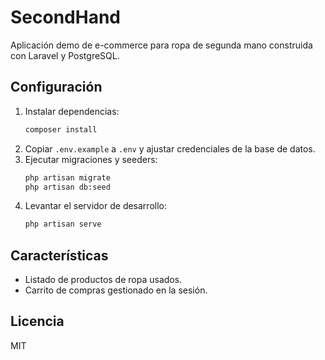 # SecondHand

Aplicación demo de e-commerce para ropa de segunda mano construida con Laravel y PostgreSQL.

## Configuración

1. Instalar dependencias:
   ```bash
   composer install
   ```
2. Copiar `.env.example` a `.env` y ajustar credenciales de la base de datos.
3. Ejecutar migraciones y seeders:
   ```bash
   php artisan migrate
   php artisan db:seed
   ```
4. Levantar el servidor de desarrollo:
   ```bash
   php artisan serve
   ```

## Características

- Listado de productos de ropa usados.
- Carrito de compras gestionado en la sesión.

## Licencia

MIT
